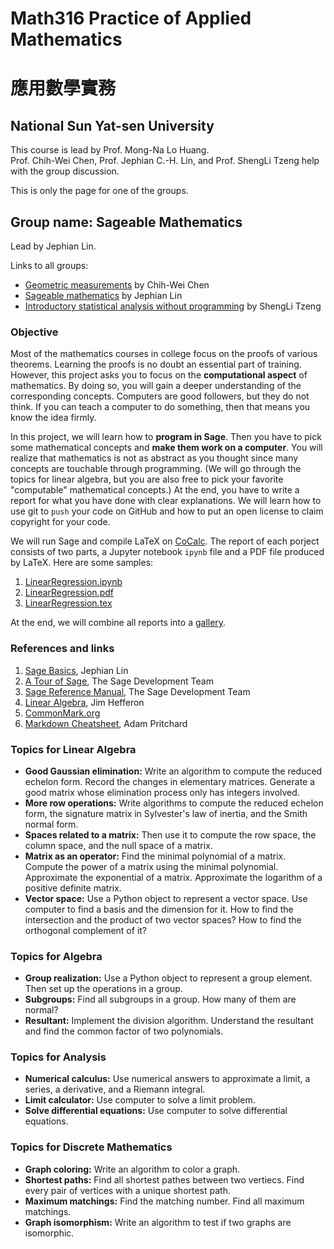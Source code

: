 # Math316 Practice of Applied Mathematics 
# 應用數學實務
## National Sun Yat-sen University
This course is lead by Prof. Mong-Na Lo Huang.  
Prof. Chih-Wei Chen, Prof. Jephian C.-H. Lin, and Prof. ShengLi Tzeng help with the group discussion.

This is only the page for one of the groups.
## Group name: Sageable Mathematics
Lead by Jephian Lin.

Links to all groups:
* [Geometric measurements](https://sites.google.com/site/chihweichenmathematician/teaching/practice-of-applied-mathematics) by Chih-Wei Chen
* [Sageable mathematics](https://github.com/jephianlin/SageableMath/blob/master/2019SMath316.md) by Jephian Lin
* [Introductory statistical analysis without programming](https://github.com/sltzeng/2019SMath316SL) by ShengLi Tzeng

### Objective
Most of the mathematics courses in college focus on the proofs of various theorems.  Learning the proofs is no doubt an essential part of training.  However, this project asks you to focus on the __computational aspect__ of mathematics.  By doing so, you will gain a deeper understanding of the corresponding concepts.  Computers are good followers, but they do not think.  If you can teach a computer to do something, then that means you know the idea firmly.

In this project, we will learn how to __program in Sage__.  Then you have to pick some mathematical concepts and __make them work on a computer__.  You will realize that mathematics is not as abstract as you thought since many concepts are touchable through programming.  (We will go through the topics for linear algebra, but you are also free to pick your favorite "computable" mathematical concepts.)  At the end, you have to write a report for what you have done with clear explanations.  We will learn how to use git to `push` your code on GitHub and how to put an open license to claim copyright for your code.

We will run Sage and compile LaTeX on [CoCalc](https://cocalc.com/).  The report of each porject consists of two parts, a Jupyter notebook `ipynb` file  and a PDF file produced by LaTeX.  Here are some samples:  
1. [LinearRegression.ipynb](2019SMath316/LinearRegression.ipynb)  
2. [LinearRegression.pdf](2019SMath316/LinearRegression.pdf)  
3. [LinearRegression.tex](2019SMath316/LinearRegression.tex)  

At the end, we will combine all reports into a [gallery](2019SMath316/SageableMath-2019SMath316.pdf). 

### References and links
1. [Sage Basics](http://jephianlin.github.io/SageBasics.pdf), Jephian Lin
2. [A Tour of Sage](http://doc.sagemath.org/html/en/a_tour_of_sage/index.html), The Sage Development Team
3. [Sage Reference Manual](https://doc.sagemath.org/html/en/reference/index.html), The Sage Development Team
4. [Linear Algebra](http://joshua.smcvt.edu/linearalgebra/), Jim Hefferon
5. [CommonMark.org](https://commonmark.org/)
6. [Markdown Cheatsheet](https://github.com/adam-p/markdown-here/wiki/Markdown-Cheatsheet), Adam Pritchard

### Topics for Linear Algebra
* __Good Gaussian elimination:__ Write an algorithm to compute the reduced echelon form.  Record the changes in elementary matrices.  Generate a good matrix whose elimination process only has integers involved.  
* __More row operations:__  Write algorithms to compute the reduced echelon form, the signature matrix in Sylvester's law of inertia, and the Smith normal form.
* __Spaces related to a matrix:__ Then use it to compute the row space, the column space, and the null space of a matrix.  
* __Matrix as an operator:__ Find the minimal polynomial of a matrix.  Compute the power of a matrix using the minimal polynomial.  Approximate the exponential of a matrix.  Approximate the logarithm of a positive definite matrix.
* __Vector space:__ Use a Python object to represent a vector space.  Use computer to find a basis and the dimension for it.  How to find the intersection and the product of two vector spaces?  How to find the orthogonal complement of it?

### Topics for Algebra
* __Group realization:__ Use a Python object to represent a group element.  Then set up the operations in a group.
* __Subgroups:__ Find all subgroups in a group.  How many of them are normal?
* __Resultant:__ Implement the division algorithm.  Understand the resultant and find the common factor of two polynomials.  

### Topics for Analysis
* __Numerical calculus:__ Use numerical answers to approximate a limit, a series, a derivative, and a Riemann integral.
* __Limit calculator:__ Use computer to solve a limit problem.
* __Solve differential equations:__ Use computer to solve differential equations.

### Topics for Discrete Mathematics
* __Graph coloring:__ Write an algorithm to color a graph.
* __Shortest paths:__ Find all shortest pathes between two vertiecs.  Find every pair of vertices with a unique shortest path.
* __Maximum matchings:__ Find the matching number.  Find all maximum matchings.
* __Graph isomorphism:__ Write an algorithm to test if two graphs are isomorphic.
